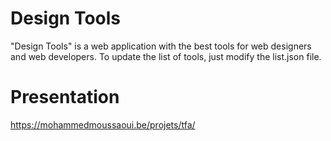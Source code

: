 # Design Tools
"Design Tools" is a web application with the best tools for web designers and web developers. 
To update the list of tools, just modify the list.json file.

# Presentation
https://mohammedmoussaoui.be/projets/tfa/
